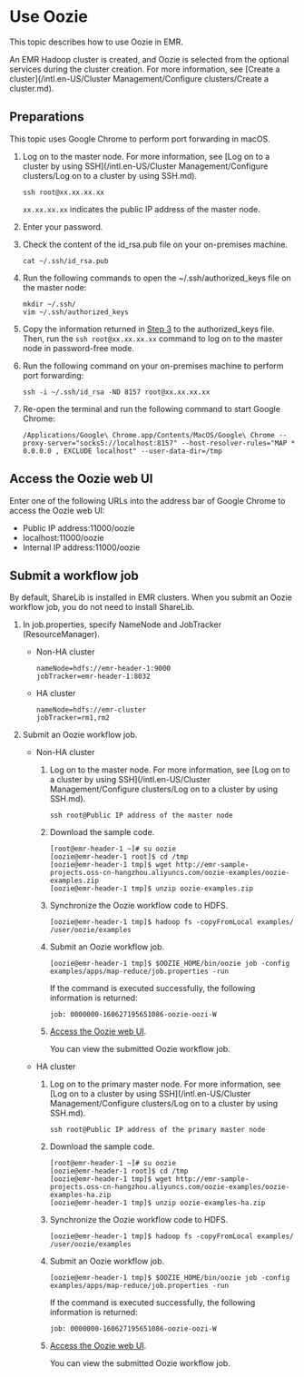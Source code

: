 # Use Oozie

This topic describes how to use Oozie in EMR.

An EMR Hadoop cluster is created, and Oozie is selected from the optional services during the cluster creation. For more information, see [Create a cluster](/intl.en-US/Cluster Management/Configure clusters/Create a cluster.md).

## Preparations

This topic uses Google Chrome to perform port forwarding in macOS.

1.  Log on to the master node. For more information, see [Log on to a cluster by using SSH](/intl.en-US/Cluster Management/Configure clusters/Log on to a cluster by using SSH.md).

    ```
    ssh root@xx.xx.xx.xx
    ```

    `xx.xx.xx.xx` indicates the public IP address of the master node.

2.  Enter your password.

3.  Check the content of the id\_rsa.pub file on your on-premises machine.

    ```
    cat ~/.ssh/id_rsa.pub
    ```

4.  Run the following commands to open the ~/.ssh/authorized\_keys file on the master node:

    ```
    mkdir ~/.ssh/
    vim ~/.ssh/authorized_keys
    ```

5.  Copy the information returned in [Step 3](#step_514_waw_28u) to the authorized\_keys file. Then, run the `ssh root@xx.xx.xx.xx` command to log on to the master node in password-free mode.

6.  Run the following command on your on-premises machine to perform port forwarding:

    ```
    ssh -i ~/.ssh/id_rsa -ND 8157 root@xx.xx.xx.xx
    ```

7.  Re-open the terminal and run the following command to start Google Chrome:

    ```
    /Applications/Google\ Chrome.app/Contents/MacOS/Google\ Chrome --proxy-server="socks5://localhost:8157" --host-resolver-rules="MAP * 0.0.0.0 , EXCLUDE localhost" --user-data-dir=/tmp
    ```


## Access the Oozie web UI

Enter one of the following URLs into the address bar of Google Chrome to access the Oozie web UI:

-   Public IP address:11000/oozie
-   localhost:11000/oozie
-   Internal IP address:11000/oozie

## Submit a workflow job

By default, ShareLib is installed in EMR clusters. When you submit an Oozie workflow job, you do not need to install ShareLib.

1.  In job.properties, specify NameNode and JobTracker \(ResourceManager\).

    -   Non-HA cluster

        ```
        nameNode=hdfs://emr-header-1:9000
        jobTracker=emr-header-1:8032
        ```

    -   HA cluster

        ```
        nameNode=hdfs://emr-cluster
        jobTracker=rm1,rm2
        ```

2.  Submit an Oozie workflow job.

    -   Non-HA cluster
        1.  Log on to the master node. For more information, see [Log on to a cluster by using SSH](/intl.en-US/Cluster Management/Configure clusters/Log on to a cluster by using SSH.md).

            ```
            ssh root@Public IP address of the master node
            ```

        2.  Download the sample code.

            ```
            [root@emr-header-1 ~]# su oozie
            [oozie@emr-header-1 root]$ cd /tmp
            [oozie@emr-header-1 tmp]$ wget http://emr-sample-projects.oss-cn-hangzhou.aliyuncs.com/oozie-examples/oozie-examples.zip
            [oozie@emr-header-1 tmp]$ unzip oozie-examples.zip
            ```

        3.  Synchronize the Oozie workflow code to HDFS.

            ```
            [oozie@emr-header-1 tmp]$ hadoop fs -copyFromLocal examples/ /user/oozie/examples
            ```

        4.  Submit an Oozie workflow job.

            ```
            [oozie@emr-header-1 tmp]$ $OOZIE_HOME/bin/oozie job -config examples/apps/map-reduce/job.properties -run
            ```

            If the command is executed successfully, the following information is returned:

            ```
            job: 0000000-160627195651086-oozie-oozi-W
            ```

        5.  [Access the Oozie web UI](#section_x8e_gqy_ys9).

            You can view the submitted Oozie workflow job.

    -   HA cluster
        1.  Log on to the primary master node. For more information, see [Log on to a cluster by using SSH](/intl.en-US/Cluster Management/Configure clusters/Log on to a cluster by using SSH.md).

            ```
            ssh root@Public IP address of the primary master node
            ```

        2.  Download the sample code.

            ```
            [root@emr-header-1 ~]# su oozie
            [oozie@emr-header-1 root]$ cd /tmp
            [oozie@emr-header-1 tmp]$ wget http://emr-sample-projects.oss-cn-hangzhou.aliyuncs.com/oozie-examples/oozie-examples-ha.zip
            [oozie@emr-header-1 tmp]$ unzip oozie-examples-ha.zip
            ```

        3.  Synchronize the Oozie workflow code to HDFS.

            ```
            [oozie@emr-header-1 tmp]$ hadoop fs -copyFromLocal examples/ /user/oozie/examples
            ```

        4.  Submit an Oozie workflow job.

            ```
            [oozie@emr-header-1 tmp]$ $OOZIE_HOME/bin/oozie job -config examples/apps/map-reduce/job.properties -run
            ```

            If the command is executed successfully, the following information is returned:

            ```
            job: 0000000-160627195651086-oozie-oozi-W
            ```

        5.  [Access the Oozie web UI](#section_x8e_gqy_ys9).

            You can view the submitted Oozie workflow job.


